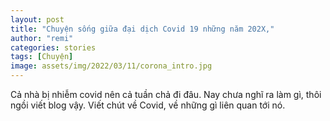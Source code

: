 ```yaml
---
layout: post
title: "Chuyện sống giữa đại dịch Covid 19 những năm 202X,"
author: "remi"
categories: stories
tags: [Chuyện]
image: assets/img/2022/03/11/corona_intro.jpg
---
```


Cả nhà bị nhiễm covid nên cả tuần chả đi đâu. Nay chưa nghĩ ra làm gì, thôi ngồi viết blog vậy. Viết chút về Covid, về những gì liên quan tới nó.



